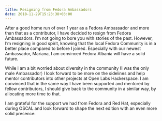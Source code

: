 ```yaml
---
title: Resigning from Fedora Ambassadors
date: 2018-11-29T15:23:38+03:00
---
```


After a good home run of over 1 year as a Fedora Ambassador and more than that as a contributor, I have decided to resign from Fedora Ambassadors. I’m not going to bore you with stories of the past. However, I’m resigning in good spirit, knowing that the local Fedora Community is in a better place compared to before I joined. Especially with our newest Ambassador, Mariana, I am convinced Fedora Albania will have a solid future.

While I am a bit worried about diversity in the community (I was the only male Ambassador) I look forward to be more on the sidelines and help mentor contributors into other projects at Open Labs Hackerspace. I am convinced that in the same way I have been supported and mentored by fellow contributors, I should give back to the community in a similar way, by allocating more time to that.

I am grateful for the support we had from Fedora and Red Hat, especially during OSCAL and look forward to shape the next edition with an even more solid presence.